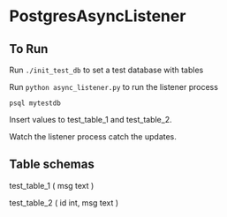 # PostgresAsyncListener

## To Run
Run `./init_test_db` to set a test database with tables

Run `python async_listener.py` to run the listener process


`psql mytestdb`

Insert values to test_table_1 and test_table_2.

Watch the listener process catch the updates.

## Table schemas
test_table_1 ( msg text )

test_table_2 ( id int, msg text )
